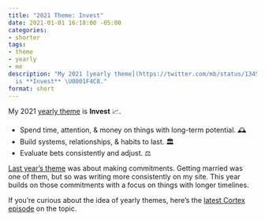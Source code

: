 ```yaml
---
title: "2021 Theme: Invest"
date: 2021-01-01 16:18:00 -05:00
categories:
- shorter
tags:
- theme
- yearly
- me
description: "My 2021 [yearly theme](https://twitter.com/mb/status/1345050751643619335)
  is **Invest** \U0001F4C8."
format: short
---
```


My 2021 [yearly theme](https://twitter.com/mb/status/1345050751643619335) is **Invest** 📈.

* Spend time, attention, & money on things with long-term potential. 🕰
* Build systems, relationships, & habits to last. 🏛
* Evaluate bets consistently and adjust. ⚖️

[Last year’s theme](https://twitter.com/mb/status/1212389093650419713) was about making commitments. Getting married was one of them, but so was writing more consistently on my site. This year builds on those commitments with a focus on things with longer timelines.

If you’re curious about the idea of yearly themes, here’s the [latest Cortex episode](https://relay.fm/cortex/110) on the topic.